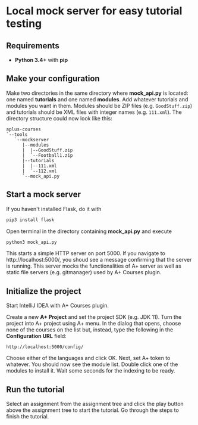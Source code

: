 # Local mock server for easy tutorial testing

## Requirements

- **Python 3.4+** with **pip**

## Make your configuration

Make two directories in the same directory where **mock_api.py** is located: one
named **tutorials** and one named **modules**. Add whatever tutorials and
modules you want in them. Modules should be ZIP files (e.g. `GoodStuff.zip`) and
tutorials should be XML files with integer names (e.g. `111.xml`).
The directory structure could now look like this:

```
aplus-courses
`--tools
   `--mockserver
      |--modules
      |  |--GoodStuff.zip
      |  `--Football1.zip
      |--tutorials
      |  |--111.xml
      |  `--112.xml
      `--mock_api.py
```

## Start a mock server

If you haven't installed Flask, do it with

```sh
pip3 install flask
```

Open terminal in the directory containing **mock_api.py** and execute

```sh
python3 mock_api.py
```

This starts a simple HTTP server on port 5000. If you navigate to
http://localhost:5000/, you shoud see a message confirming that the server is
running. This server mocks the functionalities of A+ server as well as static
file servers (e.g. gitmanager) used by A+ Courses plugin.

## Initialize the project

Start IntelliJ IDEA with A+ Courses plugin.

Create a new **A+ Project** and set the project SDK (e.g. JDK 11).
Turn the project into A+ project using A+ menu. In the dialog that opens, choose
none of the courses on the list but, instead, type the following in the
**Configuration URL** field:

```
http://localhost:5000/config/
```

Choose either of the languages and click OK. Next, set A+ token to whatever. You
should now see the module list. Double click one of the modules to install it.
Wait some seconds for the indexing to be ready.

## Run the tutorial

Select an assignment from the assignment tree and click the play button above
the assignment tree to start the tutorial. Go through the steps to finish the
tutorial.
